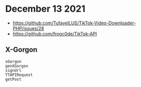 # December 13 2021

- https://github.com/TufayelLUS/TikTok-Video-Downloader-PHP/issues/28
- https://github.com/frogc0de/TikTok-API

## X-Gorgon

~~~
xGorgon
genXGorgon
signUrl
TTAPIRequest
getPost
~~~
